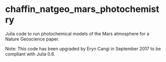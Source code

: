 # chaffin_natgeo_mars_photochemistry
Julia code to run photochemical models of the Mars atmosphere for a Nature Geoscience paper.

Note: This code has been upgraded by Eryn Cangi in September 2017 to be compliant with Julia 0.6.
